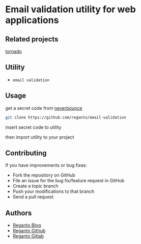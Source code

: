 Email validation utility for web applications
==============================

## Related projects
[tornado](https://github.com/reganto/tornado)

## Utility

* `email validation`

## Usage

get a secret code from [neverbounce](https://neverbounce.com/)

```bash
git clone https://github.com/reganto/email-validation
```

insert secret code to utility

then import utility to your project

## Contributing

If you have improvements or bug fixes:

* Fork the repository on GitHub
* File an issue for the bug fix/feature request in GitHub
* Create a topic branch
* Push your modifications to that branch
* Send a pull request

## Authors

* [Reganto Blog](http://reganto.blog.ir)
* [Reganto Github](https://github.com/reganto)
* [Reganto Gitlab](https://gitlab.com/reganto)
